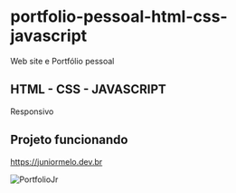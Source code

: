 # portfolio-pessoal-html-css-javascript
Web site e Portfólio pessoal
## HTML - CSS - JAVASCRIPT
Responsivo
## Projeto funcionando
https://juniormelo.dev.br

![PortfolioJr](https://user-images.githubusercontent.com/22121703/157749195-7aaf587c-8175-47b6-82ad-aa08d169915c.png)
